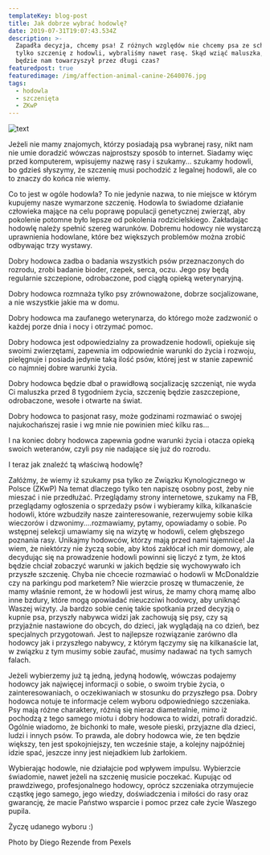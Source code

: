 ```yaml
---
templateKey: blog-post
title: Jak dobrze wybrać hodowlę?
date: 2019-07-31T19:07:43.534Z
description: >-
  Zapadła decyzja, chcemy psa! Z różnych względów nie chcemy psa ze schroniska,
  tylko szczenię z hodowli, wybraliśmy nawet rasę. Skąd wziąć maluszka, który
  będzie nam towarzyszył przez długi czas? 
featuredpost: true
featuredimage: /img/affection-animal-canine-2640076.jpg
tags:
  - hodowla
  - szczenięta
  - ZKwP
---
```

![text](/img/affection-animal-canine-2640076.jpg)

Jeżeli nie mamy znajomych, którzy posiadają psa wybranej rasy, nikt nam nie umie doradzić wówczas najprostszy sposób to internet. Siadamy więc przed komputerem, wpisujemy nazwę rasy i szukamy... szukamy hodowli, bo gdzieś słyszymy, że szczenię musi pochodzić z legalnej hodowli, ale co to znaczy do końca nie wiemy. 

Co to jest w ogóle hodowla? To nie jedynie nazwa, to nie miejsce w którym kupujemy nasze wymarzone szczenię. Hodowla to świadome działanie człowieka mające na celu poprawę populacji genetycznej zwierząt, aby pokolenie potomne było lepsze od pokolenia rodzicielskiego. Zakładając hodowlę należy spełnić szereg warunków. Dobremu hodowcy nie wystarczą uprawnienia hodowlane, które bez większych problemów można zrobić odbywając trzy wystawy. 

Dobry hodowca zadba o badania wszystkich psów przeznaczonych do rozrodu, zrobi badanie bioder, rzepek, serca, oczu. Jego psy będą regularnie szczepione, odrobaczone, pod ciągłą opieką weterynaryjną.  

Dobry hodowca rozmnaża tylko psy zrównoważone, dobrze socjalizowane, a nie wszystkie jakie ma w domu.

Dobry hodowca ma zaufanego weterynarza, do którego może zadzwonić o każdej porze dnia i nocy i otrzymać pomoc. 

Dobry hodowca jest odpowiedzialny za prowadzenie hodowli, opiekuje się swoimi zwierzętami, zapewnia im odpowiednie warunki do życia i rozwoju, pielęgnuje i posiada jedynie taką ilość psów, której jest w stanie zapewnić co najmniej dobre warunki życia.

Dobry hodowca będzie dbał o prawidłową socjalizację szczeniąt, nie wyda Ci maluszka przed 8 tygodniem życia, szczenię będzie zaszczepione, odrobaczone, wesołe i otwarte na świat. 

Dobry hodowca to pasjonat rasy, może godzinami rozmawiać o swojej najukochańszej rasie i wg mnie nie powinien mieć kilku ras...

I na koniec dobry hodowca zapewnia godne warunki życia i otacza opieką swoich  weteranów, czyli psy nie nadające się już do rozrodu. 

I teraz jak znaleźć tą właściwą hodowlę? 

Załóżmy, że wiemy iż szukamy psa tylko ze Związku Kynologicznego w Polsce (ZKwP) Na temat dlaczego tylko ten napiszę osobny post, żeby nie mieszać i nie przedłużać. Przeglądamy strony internetowe, szukamy na FB, przeglądamy ogłoszenia o sprzedaży psów i wybieramy kilka, kilkanaście hodowli, które wzbudziły nasze zainteresowanie, rezerwujemy sobie kilka wieczorów i dzwonimy....rozmawiamy, pytamy, opowiadamy o sobie. Po wstępnej selekcji umawiamy się na wizytę w hodowli, celem głębszego poznania rasy. Unikajmy hodowców, którzy mają przed nami tajemnice! Ja wiem, że niektórzy nie życzą sobie, aby ktoś zakłócał ich mir domowy, ale decydując się na prowadzenie hodowli powinni się liczyć z tym, że ktoś będzie chciał zobaczyć warunki w jakich będzie się wychowywało ich przyszłe szczenię. Chyba nie chcecie rozmawiać o hodowli w McDonaldzie czy na parkingu pod marketem? Nie wierzcie proszę w tłumaczenie, że mamy właśnie remont, że w hodowli jest wirus, że mamy chorą mamę albo inne bzdury, które mogą opowiadać nieuczciwi hodowcy, aby uniknąć Waszej wizyty. Ja bardzo sobie cenię takie spotkania przed decyzją o kupnie psa, przyszły nabywca widzi jak zachowują się psy, czy są przyjaźnie nastawione do obcych, do dzieci, jak wyglądają na co dzień, bez specjalnych przygotowań. Jest to najlepsze rozwiązanie zarówno dla hodowcy jak i przyszłego nabywcy, z którym łączymy się na kilkanaście lat, w związku z tym musimy sobie zaufać, musimy nadawać na tych samych falach. 

Jeżeli wybierzemy już tą jedną, jedyną hodowlę, wówczas podajemy hodowcy jak najwięcej informacji o sobie, o swoim trybie życia, o zainteresowaniach, o oczekiwaniach w stosunku do przyszłego psa. Dobry hodowca notuje te informacje celem wyboru odpowiedniego szczeniaka. Psy mają różne charaktery, różnią się nieraz diametralnie, mimo iż pochodzą z tego samego miotu i dobry hodowca to widzi, potrafi doradzić. Ogólnie wiadomo, że bichonki to małe, wesołe pieski, przyjazne dla dzieci, ludzi i innych psów. To prawda, ale dobry hodowca wie, że ten będzie większy, ten jest spokojniejszy, ten wcześnie staje, a kolejny najpóźniej idzie spać, jeszcze inny jest niejadkiem lub żarłokiem. 

Wybierając hodowle, nie działajcie pod wpływem impulsu. Wybierzcie świadomie, nawet jeżeli na szczenię musicie poczekać. Kupując od prawdziwego, profesjonalnego hodowcy, oprócz szczeniaka otrzymujecie cząstkę jego samego, jego wiedzy, doświadczenia i miłości do rasy oraz gwarancję, że macie Państwo wsparcie i pomoc przez całe życie Waszego pupila. 

Życzę udanego wyboru :)

Photo by Diego Rezende from Pexels
